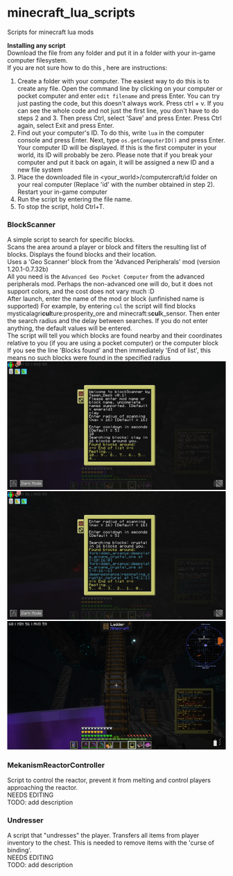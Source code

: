 # minecraft_lua_scripts
Scripts for minecraft lua mods

**Installing any script**  
Download the file from any folder and put it in a folder with your in-game computer filesystem.  
If you are not sure how to do this , here are instructions:  
1. Create a folder with your computer. The easiest way to do this is to create any file. Open the command line by clicking on your computer or pocket computer and enter `edit filename` and press Enter. You can try just pasting the code, but this doesn't always work. Press ctrl + v. If you can see the whole code and not just the first line, you don't have to do steps 2 and 3.  Then press Ctrl, select 'Save' and press Enter. Press Ctrl again, select Exit and press Enter.
2. Find out your computer's ID. To do this, write `lua` in the computer console and press Enter. Next, type `os.getComputerID()` and press Enter. Your computer ID will be displayed. If this is the first computer in your world, its ID will probably be zero. Please note that if you break your computer and put it back on again, it will be assigned a new ID and a new file system
3. Place the downloaded file in <your_world>/computercraft/id folder on your real computer (Replace 'id' with the number obtained in step 2). Restart your in-game computer
4. Run the script by entering the file name. 
5. To stop the script, hold Ctrl+T.

### BlockScanner
A simple script to search for specific blocks.  
Scans the area around a player or block and filters the resulting list of blocks.
Displays the found blocks and their location.  
Uses a 'Geo Scanner' block from the 'Advanced Peripherals' mod (version 1.20.1-0.7.32b)  
All you need is the `Advanced Geo Pocket Computer` from the advanced peripherals mod. Perhaps the non-advanced one will do, but it does not support colors, and the cost does not vary much :D  
After launch, enter the name of the mod or block (unfinished name is supported) For example, by entering `cul` the script will find blocks mysticalagri**cul**ture:prosperity_ore and minecraft:s**cul**k_sensor.
Then enter the search radius and the delay between searches. If you do not enter anything, the default values will be entered.  
The script will tell you which blocks are found nearby and their coordinates relative to you (if you are using a pocket computer) or the computer block  
If you see the line 'Blocks found' and then immediately 'End of list', this means no such blocks were found in the specified radius
![img](https://raw.githubusercontent.com/TesenDesk/minecraft_lua_scripts/main/img/1.png)
![img](https://raw.githubusercontent.com/TesenDesk/minecraft_lua_scripts/main/img/2.png)
![img](https://raw.githubusercontent.com/TesenDesk/minecraft_lua_scripts/main/img/found%20clay.png)

### MekanismReactorController
Script to control the reactor, prevent it from melting and control players approaching the reactor.  
NEEDS EDITING  
TODO: add description


### Undresser
A script that "undresses" the player. Transfers all items from player inventory to the chest. This is needed to remove items with the 'curse of binding'.  
NEEDS EDITING  
TODO: add description
